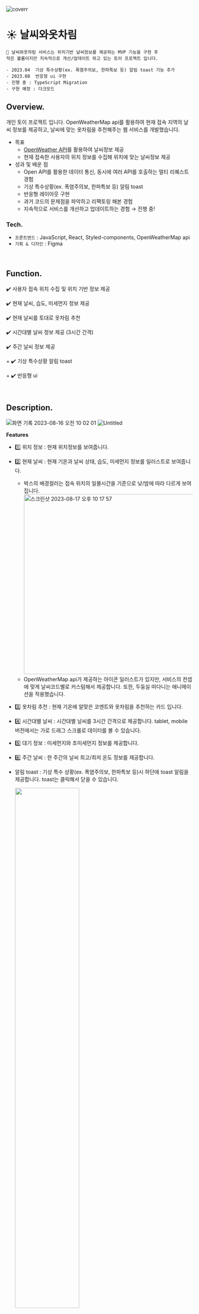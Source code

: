 ![coverr](https://github.com/seoziyeong/toy_project_weather/assets/119486106/5f721c1b-9feb-4619-b4a5-d7250386e71c)

# ☀️ 날씨와옷차림

```
🔔 날씨와옷차림 서비스는 위치기반 날씨정보를 제공하는 MVP 기능을 구현 후
작은 볼륨이지만 지속적으로 개선/업데이트 하고 있는 토이 프로젝트 입니다.

- 2023.04  기상 특수상황(ex. 폭염주의보, 한파특보 등) 알림 toast 기능 추가
- 2023.08  반응형 ui 구현
- 진행 중 : TypeScript Migration
- 구현 예정 : 다크모드
```

## Overview.

개인 토이 프로젝트 입니다.
OpenWeatherMap api를 활용하여 현재 접속 지역의 날씨 정보를 제공하고, 날씨에 맞는 옷차림을 추천해주는 웹 서비스를 개발했습니다.

- 목표
  - [OpenWeather API](https://openweathermap.org/api)를 활용하여 날씨정보 제공
  - 현재 접속한 사용자의 위치 정보를 수집해 위치에 맞는 날씨정보 제공
- 성과 및 배운 점
  - Open API를 활용한 데이터 통신, 동시에 여러 API를 호출하는 멀티 리퀘스트 경험
  - 기상 특수상황(ex. 폭염주의보, 한파특보 등) 알림 toast
  - 반응형 레이아웃 구현
  - 과거 코드의 문제점을 파악하고 리팩토링 해본 경험
  - 지속적으로 서비스를 개선하고 업데이트하는 경험 → 진행 중!

### Tech.

- `프론트엔드` : JavaScript, React, Styled-components, OpenWeatherMap api
- `기획 & 디자인` : Figma

<br>

## Function.

✔️ 사용자 접속 위치 수집 및 위치 기반 정보 제공

✔️ 현재 날씨, 습도, 미세먼지 정보 제공

✔️ 현재 날씨를 토대로 옷차림 추천

✔️ 시간대별 날씨 정보 제공 (3시간 간격)

✔️ 주간 날씨 정보 제공

+ ✔️ 기상 특수상황 알림 toast

+ ✔️ 반응형 ui

<br>

## Description.

![화면 기록 2023-08-16 오전 10 02 01](https://github.com/seoziyeong/toy_project_weather/assets/119486106/9a82e231-1d3a-425a-806b-5e803013d396)
![Untitled](https://github.com/seoziyeong/toy_project_weather/assets/119486106/b117d112-5a0e-473f-a912-bb28abbde73b)

**Features**

- 1️⃣ 위치 정보 : 현재 위치정보를 보여줍니다.
- 2️⃣ 현재 날씨 : 현재 기온과 날씨 상태, 습도, 미세먼지 정보를 일러스트로 보여줍니다.
  - 박스의 배경컬러는 접속 위치의 일몰시간을 기준으로 낮/밤에 따라 다르게 보여집니다.
    <img width="486" alt="스크린샷 2023-08-17 오후 10 17 57" src="https://github.com/seoziyeong/toy_project_weather/assets/119486106/25ef52e7-0dca-424d-90fb-5e20ddd2b05b">
  - OpenWeatherMap api가 제공하는 아이콘 일러스트가 있지만, 서비스의 컨셉에 맞게 날씨코드별로 커스텀해서 제공합니다.
    또한, 두둥실 떠다니는 애니메이션을 적용했습니다.
- 3️⃣ 옷차림 추천 : 현재 기온에 알맞은 코멘트와 옷차림을 추천하는 카드 입니다.
- 4️⃣ 시간대별 날씨 : 시간대별 날씨를 3시간 간격으로 제공합니다. tablet, mobile 버전에서는 가로 드래그 스크롤로 데이터를 볼 수 있습니다.
- 5️⃣ 대기 정보 : 미세먼지와 초미세먼지 정보를 제공합니다.
- 6️⃣ 주간 날씨 : 한 주간의 날씨 최고/최저 온도 정보를 제공합니다.
- 알림 toast : 기상 특수 상황(ex. 폭염주의보, 한파특보 등)시 하단에 toast 알림을 제공합니다. toast는 클릭해서 닫을 수 있습니다.

    <img src="https://github.com/seoziyeong/toy_project_weather/assets/119486106/373eebbf-1b63-4a64-b7b5-41f240e72487" width="60%">

    <img src="https://github.com/seoziyeong/toy_project_weather/assets/119486106/197f2c4d-8c60-45bd-a241-98f4069e1578" width="60%">

<br>

## Link.

**🔗 [배포링크](https://toy-project-weather.vercel.app/)**
